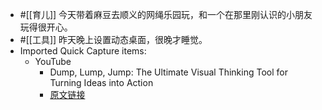 - #[[育儿]] 今天带着麻豆去顺义的网绳乐园玩，和一个在那里刚认识的小朋友玩得很开心。
- #[[工具]] 昨天晚上设置动态桌面，很晚才睡觉。
- Imported Quick Capture items:
    - YouTube
        - Dump, Lump, Jump: The Ultimate Visual Thinking Tool for Turning Ideas into Action
        - [原文链接](https://www.youtube.com/watch?v=tZcfupm5vKU)
